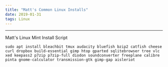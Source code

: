```yaml
---
title: "Matt's Common Linux Installs"
date: 2019-01-31
tags: Linux
---
```


<hr>
Matt's Linux Mint Install Script


```
sudo apt install bleachbit tmux audacity bluefish bzip2 catfish cheese curl dropbox build-essential gimp htop gparted sqlitebrowser tree vlc xed keepass2 p7zip p7zip-full diodon soundconverter freeplane calibre pinta gnome-calculator transmission-gtk gimp-gap aisleriot
```


